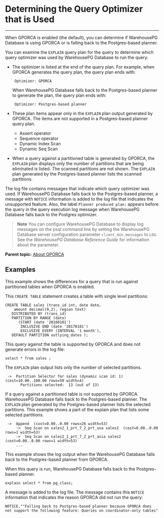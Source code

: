 # Determining the Query Optimizer that is Used
---

When GPORCA is enabled \(the default\), you can determine if WarehousePG Database is using GPORCA or is falling back to the Postgres-based planner.

You can examine the `EXPLAIN` query plan for the query to determine which query optimizer was used by WarehousePG Database to run the query:

-   The optimizer is listed at the end of the query plan. For example, when GPORCA generates the query plan, the query plan ends with:

    ```
     Optimizer: GPORCA
    ```

    When WarehousePG Database falls back to the Postgres-based planner to generate the plan, the query plan ends with:

    ```
     Optimizer: Postgres-based planner
    ```

-   These plan items appear only in the `EXPLAIN` plan output generated by GPORCA. The items are not supported in a Postgres-based planner query plan.
    -   Assert operator
    -   Sequence operator
    -   Dynamic Index Scan
    -   Dynamic Seq Scan
-   When a query against a partitioned table is generated by GPORCA, the `EXPLAIN` plan displays only the number of partitions that are being eliminated is listed. The scanned partitions are not shown. The `EXPLAIN` plan generated by the Postgres-based planner lists the scanned partitions.

The log file contains messages that indicate which query optimizer was used. If WarehousePG Database falls back to the Postgres-based planner, a message with `NOTICE` information is added to the log file that indicates the unsupported feature. Also, the label `Planner produced plan:` appears before the query in the query execution log message when WarehousePG Database falls back to the Postgres optimizer.

> **Note** You can configure WarehousePG Database to display log messages on the psql command line by setting the WarehousePG Database server configuration parameter `client_min_messages` to `LOG`. See the *WarehousePG Database Reference Guide* for information about the parameter.

**Parent topic:** [About GPORCA](../../query/topics/query-piv-optimizer.html)

## <a id="topic_n4w_nb5_xr"></a>Examples

This example shows the differences for a query that is run against partitioned tables when GPORCA is enabled.

This `CREATE TABLE` statement creates a table with single level partitions:

```
CREATE TABLE sales (trans_id int, date date, 
    amount decimal(9,2), region text)
   DISTRIBUTED BY (trans_id)
   PARTITION BY RANGE (date)
      (START (date '2016­01­01') 
       INCLUSIVE END (date '2017­01­01') 
       EXCLUSIVE EVERY (INTERVAL '1 month'),
   DEFAULT PARTITION outlying_dates );
```

This query against the table is supported by GPORCA and does not generate errors in the log file:

```
select * from sales ;
```

The `EXPLAIN` plan output lists only the number of selected partitions.

```
 ->  Partition Selector for sales (dynamic scan id: 1)  (cost=10.00..100.00 rows=50 width=4)
       Partitions selected:  13 (out of 13)
```

If a query against a partitioned table is not supported by GPORCA. WarehousePG Database falls back to the Postgres-based planner. The `EXPLAIN` plan generated by the Postgres-based planner lists the selected partitions. This example shows a part of the explain plan that lists some selected partitions.

```
 ->  Append  (cost=0.00..0.00 rows=26 width=53)
     ->  Seq Scan on sales2_1_prt_7_2_prt_usa sales2  (cost=0.00..0.00 rows=1 width=53)
     ->  Seq Scan on sales2_1_prt_7_2_prt_asia sales2  (cost=0.00..0.00 rows=1 width=53)
     ...
```

This example shows the log output when the WarehousePG Database falls back to the Postgres-based planner from GPORCA.

When this query is run, WarehousePG Database falls back to the Postgres-based planner.

```
explain select * from pg_class;
```

A message is added to the log file. The message contains this `NOTICE` information that indicates the reason GPORCA did not run the query:

```
NOTICE,""Falling back to Postgres-based planner because GPORCA does not support the following feature: Queries on coordinator-only tables"
```

